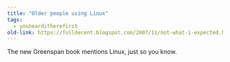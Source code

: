 ```yaml
---
title: "Older people using Linux"
tags: 
  - youhearditherefirst	
old-link: https://fulldecent.blogspot.com/2007/11/not-what-i-expected.html
---
```


The new Greenspan book mentions Linux, just so you know.
